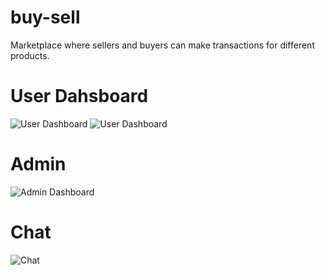 # buy-sell
Marketplace where sellers and buyers can make transactions for different products.

# User Dahsboard
![User Dashboard](https://i.postimg.cc/9Mgg11Ym/user-dashboard.gif)
<img src="https://i.postimg.cc/9Mgg11Ym/user-dashboard.gif)" alt="User Dashboard"/>

# Admin
![Admin Dashboard](https://i.postimg.cc/hvJyYx29/admin-dashbaord.gif)

# Chat
![Chat](https://i.postimg.cc/SxbTZnCM/message.gif)
